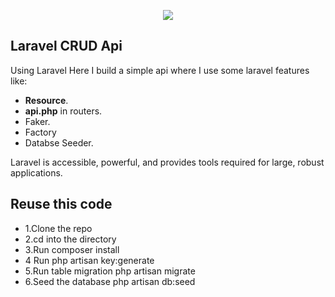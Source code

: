 <p align="center"><img src="https://laravel.com/assets/img/components/logo-laravel.svg"></p>


## Laravel CRUD Api

Using Laravel Here I build a simple api where I use some laravel features like:

- **Resource**.
- **api.php** in routers.
- Faker.
- Factory
- Databse Seeder.

Laravel is accessible, powerful, and provides tools required for large, robust applications.

## Reuse this code
- 1.Clone the repo
- 2.cd into the directory
- 3.Run composer install
- 4 Run php artisan key:generate
- 5.Run table migration php artisan migrate
- 6.Seed the database php artisan db:seed

